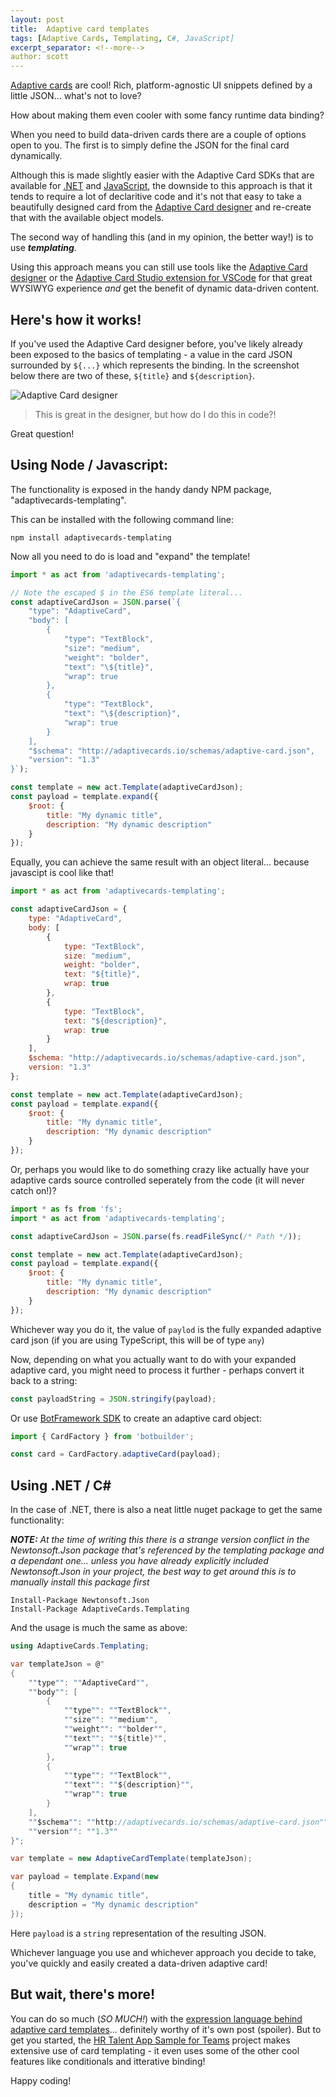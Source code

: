 ```yaml
---
layout: post
title:  Adaptive card templates
tags: [Adaptive Cards, Templating, C#, JavaScript]
excerpt_separator: <!--more-->
author: scott
---
```


[Adaptive cards](https://adaptivecards.io/) are cool! Rich, platform-agnostic UI snippets defined by a little JSON... what's not to love?

How about making them even cooler with some fancy runtime data binding?

<!--more-->

When you need to build data-driven cards there are a couple of options open to you. The first is to simply define the JSON for the final card dynamically. 

Although this is made slightly easier with the Adaptive Card SDKs that are available for [.NET](https://docs.microsoft.com/en-us/adaptive-cards/sdk/authoring-cards/net) and [JavaScript](https://docs.microsoft.com/en-us/adaptive-cards/sdk/authoring-cards/javascript), the downside to this approach is that it tends to require a lot of declaritive code and it's not that easy to take a beautifully designed card from the [Adaptive Card designer](https://adaptivecards.io/designer/) and re-create that with the available object models.

The second way of handling this (and in my opinion, the better way!) is to use **_templating_**.

Using this approach means you can still use tools like the [Adaptive Card designer](https://adaptivecards.io/designer/) or the [Adaptive Card Studio extension for VSCode](https://marketplace.visualstudio.com/items?itemName=madewithcardsio.adaptivecardsstudiobeta) for that great WYSIWYG experience _and_ get the benefit of dynamic data-driven content.

## Here's how it works!

If you've used the Adaptive Card designer before, you've likely already been exposed to the basics of templating - a value in the card JSON surrounded by `${...}` which represents the binding. In the screenshot below there are two of these, `${title}` and `${description}`.

![Adaptive Card designer](/assets/adaptive-card-templates/designer.png)

> This is great in the designer, but how do I do this in code?!

Great question!

## Using Node / Javascript:

The functionality is exposed in the handy dandy NPM package, "adaptivecards-templating".

This can be installed with the following command line:

```
npm install adaptivecards-templating
```

Now all you need to do is load and "expand" the template!

```js
import * as act from 'adaptivecards-templating';

// Note the escaped $ in the ES6 template literal...
const adaptiveCardJson = JSON.parse(`{
    "type": "AdaptiveCard",
    "body": [
        {
            "type": "TextBlock",
            "size": "medium",
            "weight": "bolder",
            "text": "\${title}",
            "wrap": true
        },
        {
            "type": "TextBlock",
            "text": "\${description}",
            "wrap": true
        }
    ],
    "$schema": "http://adaptivecards.io/schemas/adaptive-card.json",
    "version": "1.3"
}`);

const template = new act.Template(adaptiveCardJson);
const payload = template.expand({
    $root: {
        title: "My dynamic title",
        description: "My dynamic description"
    }
});
```

Equally, you can achieve the same result with an object literal... because javascipt is cool like that!

```js
import * as act from 'adaptivecards-templating';

const adaptiveCardJson = {
    type: "AdaptiveCard",
    body: [
        {
            type: "TextBlock",
            size: "medium",
            weight: "bolder",
            text: "${title}",
            wrap: true
        },
        {
            type: "TextBlock",
            text: "${description}",
            wrap: true
        }
    ],
    $schema: "http://adaptivecards.io/schemas/adaptive-card.json",
    version: "1.3"
};

const template = new act.Template(adaptiveCardJson);
const payload = template.expand({
    $root: {
        title: "My dynamic title",
        description: "My dynamic description"
    }
});
```

Or, perhaps you would like to do something crazy like actually have your adaptive cards source controlled seperately from the code (it will never catch on!)?

```js
import * as fs from 'fs';
import * as act from 'adaptivecards-templating';

const adaptiveCardJson = JSON.parse(fs.readFileSync(/* Path */));

const template = new act.Template(adaptiveCardJson);
const payload = template.expand({
    $root: {
        title: "My dynamic title",
        description: "My dynamic description"
    }
});
```

Whichever way you do it, the value of `paylod` is the fully expanded adaptive card json (if you are using TypeScript, this will be of type `any`)

Now, depending on what you actually want to do with your expanded adaptive card, you might need to process it further - perhaps convert it back to a string:

```js
const payloadString = JSON.stringify(payload);
```

Or use [BotFramework SDK](https://github.com/microsoft/botframework-sdk) to create an adaptive card object:

```js
import { CardFactory } from 'botbuilder';

const card = CardFactory.adaptiveCard(payload);
```

## Using .NET / C#

In the case of .NET, there is also a neat little nuget package to get the same functionality:

_**NOTE:** At the time of writing this there is a strange version conflict in the Newtonsoft.Json package that's referenced by the templating package and a dependant one... unless you have already explicitly included Newtonsoft.Json in your project, the best way to get around this is to manually install this package first_

```
Install-Package Newtonsoft.Json
Install-Package AdaptiveCards.Templating
```

And the usage is much the same as above:

```cs
using AdaptiveCards.Templating;

var templateJson = @"
{
    ""type"": ""AdaptiveCard"",
    ""body"": [
        {
            ""type"": ""TextBlock"",
            ""size"": ""medium"",
            ""weight"": ""bolder"",
            ""text"": ""${title}"",
            ""wrap"": true
        },
        {
            ""type"": ""TextBlock"",
            ""text"": ""${description}"",
            ""wrap"": true
        }
    ],
    ""$schema"": ""http://adaptivecards.io/schemas/adaptive-card.json"",
    ""version"": ""1.3""
}";

var template = new AdaptiveCardTemplate(templateJson);

var payload = template.Expand(new 
{
    title = "My dynamic title",
    description = "My dynamic description"
});
```

Here `payload` is a `string` representation of the resulting JSON.

Whichever language you use and whichever approach you decide to take, you've quickly and easily created a data-driven adaptive card!

## But wait, there's more!

You can do so much (_SO MUCH!_) with the [expression language behind adaptive card templates](https://docs.microsoft.com/en-us/adaptive-cards/templating/language#:~:text=Adaptive%20Card%20Templating%20is%20built%20on%20top%20of,just%20a%20small%20sampling%20of%20the%20built-in%20functions.)... definitely worthy of it's own post (spoiler). But to get you started, the [HR Talent App Sample for Teams](https://github.com/OfficeDev/msteams-sample-contoso-hr-talent-app-node) project makes extensive use of card templating - it even uses some of the other cool features like conditionals and itterative binding!

Happy coding!

